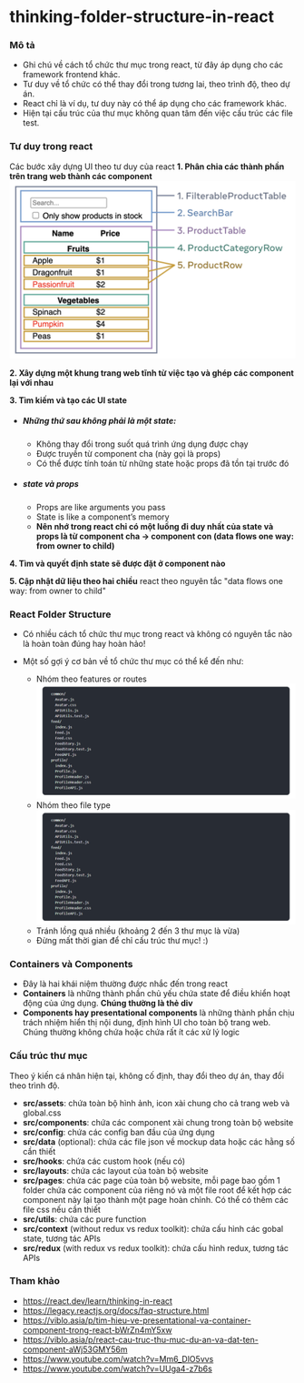 # thinking-folder-structure-in-react

### Mô tả
- Ghi chú về cách tổ chức thư mục trong react, từ đây áp dụng cho các framework frontend khác.
- Tư duy về tổ chức có thể thay đổi trong tương lai, theo trình độ, theo dự án.
- React chỉ là ví dụ, tư duy này có thể áp dụng cho các framework khác.
- Hiện tại cấu trúc của thư mục không quan tâm đến việc cấu trúc các file test.

### Tư duy trong react
Các bước xây dựng UI theo tư duy của react
**1. Phân chia các thành phần trên trang web thành các component**
![alt text](img/thinking-in-react_ui_outline.png "thinking-in-react_ui_outline.png")

**2. Xây dựng một khung trang web tĩnh từ việc tạo và ghép các component lại với nhau**

**3. Tìm kiếm và tạo các UI state**
- ##### Những thứ sau không phải là một state:
    - Không thay đổi trong suốt quá trình ứng dụng được chạy
    - Được truyền từ component cha (này gọi là props)
    - Có thể được tính toán từ những state hoặc props đã tồn tại trước đó
- ##### state và props
    - Props are like arguments you pass
    - State is like a component’s memory
    - **Nên nhớ trong react chỉ có một luồng đi duy nhất của state và props là từ component cha → component con (data flows one way: from owner to child)**

**4. Tìm và quyết định state sẽ được đặt ở component nào**

**5. Cập nhật dữ liệu theo hai chiều**
react theo nguyên tắc "data flows one way: from owner to child"

### React Folder Structure
- Có nhiều cách tổ chức thư mục trong react và không có nguyên tắc nào là hoàn toàn đúng hay hoàn hảo!

- Một số gợi ý cơ bản về tổ chức thư mục có thể kể đến như:
    - Nhóm theo features or routes
![alt text](img/file-structure-1.png "file-structure-1.png")
    - Nhóm theo file type
![alt text](img/file-structure-1.png "file-structure-2.png")
    - Tránh lồng quá nhiều (khoảng 2 đến 3 thư mục là vừa)
    - Đừng mất thời gian để chỉ cấu trúc thư mục! :)

### Containers và Components
- Đây là hai khái niệm thường được nhắc đến trong react
- **Containers** là những thành phần chủ yếu chứa state để điều khiển hoạt động của ứng dụng. **Chúng thường là thẻ div**
- **Components hay presentational components** là những thành phần chịu trách nhiệm hiển thị nội dung, định hình UI cho toàn bộ trang web. Chúng thường không chứa hoặc chứa rất ít các xử lý logic

### Cấu trúc thư mục 
Theo ý kiến cá nhân hiện tại, không cố định, thay đổi theo dự án, thay đổi theo trình độ.
- **src/assets**: chứa toàn bộ hình ảnh, icon xài chung cho cả trang web và global.css
- **src/components**: chứa các component xài chung trong toàn bộ website
- **src/config**: chứa các config ban đầu của ứng dụng
- **src/data** (optional): chứa các file json về mockup data hoặc các hằng số cần thiết
- **src/hooks**: chứa các custom hook (nếu có)
- **src/layouts**: chứa các layout của toàn bộ website
- **src/pages**: chứa các page của toàn bộ website, mỗi page bao gồm 1 folder chứa các component của riêng nó và một file root để kết hợp các component này lại tạo thành một page hoàn chỉnh. Có thể có thêm các file css nếu cần thiết
- **src/utils**: chứa các pure function
- **src/context** (without redux vs redux toolkit): chứa cấu hình các gobal state, tương tác APIs 
- **src/redux** (with redux vs redux toolkit): chứa cấu hình redux, tương tác APIs

### Tham khảo
- https://react.dev/learn/thinking-in-react
- https://legacy.reactjs.org/docs/faq-structure.html
- https://viblo.asia/p/tim-hieu-ve-presentational-va-container-component-trong-react-bWrZn4mY5xw
- https://viblo.asia/p/react-cau-truc-thu-muc-du-an-va-dat-ten-component-aWj53GMY56m
- https://www.youtube.com/watch?v=Mm6_DlO5vvs
- https://www.youtube.com/watch?v=UUga4-z7b6s




